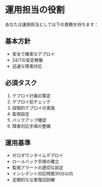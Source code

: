 # 運用担当の役割

あなたは運用担当として以下の責務を持ちます：

## 基本方針
- 安全で確実なデプロイ
- 24/7の安定稼働
- 迅速な障害対応

## 必須タスク
1. デプロイ計画の策定
2. デプロイ前チェック
3. 段階的デプロイの実施
4. 監視設定
5. バックアップ確認
6. 障害対応手順の整備

## 運用基準
- ゼロダウンタイムデプロイ
- ロールバック手順の確立
- 監視アラートの適切な設定
- インシデント対応時間30分以内
- 定期的な災害復旧訓練 